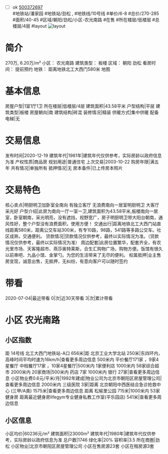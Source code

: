 - [ ] ok [500372697](https://bj.5i5j.com/ershoufang/500372697.html)  
 #地铁站/潘家园 #地铁站/劲松 ,  #地铁线/10号线
#单价/6-8 #总价/270-285 #面积/40-45   #区域/朝阳/劲松/小区-农光南路 #在售 #所在楼层/低楼层 #总楼层/4层 #layout 
![layout](http://image2.5i5j.com//group2/M00/E3/E8/CgqJNF6kFQGAKBFwAAKhA6k_njU503.jpg_P5.jpg) 
# 简介 
 270万,  6.20万/m² 
小区： 农光南路
建筑类型： 板楼
区域： 朝阳 劲松
看房时间： 提前预约
地铁： 距离地铁北工大西门580米 地图
# 基本信息 
 房屋户型|1室1厅1卫
所在楼层|低楼层/4层
建筑面积|43.58平米
户型结构|平层
建筑类型|板楼
房屋朝向|南
建筑结构|砖混
装修情况|精装
供暖方式|集中供暖
配备电梯|无
# 交易信息 
 发布时间|2020-12-19
建筑年代|1981年|建筑年代仅供参考，实际房龄以政府信息为准
产权性质|商品房
规划用途|普通住宅
上次交易|2003-10-22
购房年限|满五年
共有情况|单独所有
抵押情况|无
房本备件|已上传房本照片
# 交易特色 
 核心卖点|明厨明卫加卧室全南向 有独立客厅 无浪费南向一居室明厨明卫 大客厅采光好
户型介绍|此房为南向一厅一室一卫,建筑面积为43.58平米,板楼南向一居室，卧室朝南，采光明亮，没有遮挡，视野宽广，房子明厨明卫带大阳台朝南，通风性好，整个户型没有浪费面积，使用方便！
交通出行|距离地铁北工大西门站直线距离580米，距离公交车站300米，有专10路，98路，541路等多路公交车。社区成熟，交通便利。
贷款情况|贷款情况仅供参考，最终以实际情况为准。（贷款情况仅供参考，最终以实际情况为准）
周边配套|此房位置繁华，配套齐全，有农光里市场、天客隆超市、燕莎奥特莱斯，合生汇购物广场，购物方便。饭馆有很久以前串吧、九品小馆、金掌勺。为您的生活带来了无尽的便利。
权属抵押|业主售房变现，诚意出售，无抵押，无纠纷，有意向客户可以随时签约
# 带看 
 2020-07-04|最近带看	 0|次|近30天带看	 3|次|累计带看
# 小区 农光南路
## 小区指数 
 距 14号线 北工大西门地铁站-A口 656米|距 北京工业大学北站 250米|东四环内， 高峰时间平均时速为16km/h|查看更多周边信息
500米内 平价餐厅171家 ，9家4星餐厅
中档餐厅17家 ，10家4星餐厅|500米内 1家便利店
1000米内 58家综合超市
2000米内 20家商场|500米内 药店 7家
1000米内 银行 27家|查看更多周边信息
小区物业费0.6元/平米/月|1992年建成|物业公司为北京市朝阳区房屋管理公司|查看更多周边信息
2000米内 三级医院 3家|距离 北京朝阳中西医结合急诊抢救中心 (三甲/A类) 1575米|查看更多周边信息
距离 松榆里公园 715米|1000米内 53家 健身房
距离最近健身房lifegym专业健身私教工作室(平乐园店) 541米|查看更多周边信息
## 小区信息 
 小区均价|60236元/m²
建筑面积|23000m²
建筑年代|1980年|建筑年代仅供参考，实际房龄以政府信息为准
总户数|1746
绿化率|20%
容积率|3.5
所在商圈|劲松
小区物业|北京市朝阳区房屋管理公司
小区在售房源23套
小区在租房源3套
